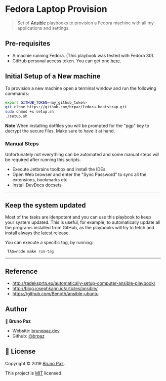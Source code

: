 # Fedora Laptop Provision

> Set of [Ansible](https://www.ansible.com/) playbooks to provision a Fedora machine with all my applications and settings.

## Pre-requisites

* A machie running Fedora. (This playbook was tested with Fedora 30).
* GitHub personal access token. You can get one [here](https://github.com/settings/tokens).

## Initial Setup of a New machine

To provision a new machine open a terminal window and run the following commands:

```sh
export GITHUB_TOKEN=<my_github_token>
git clone https://github.com/brpaz/fedora-bootstrap.git
sudo chmod +x setup.sh
./setup.sh
```

**Note** When installing dotfiles you will be prompted for the "pgp" key to decrypt the secure files. Make sure to have it at hand.

### Manual Steps

Unfortunately not everything can be automated and some manual steps will be required after running this scripts.

* Execute Jetbrains toolbox and install the IDEs
* Open Web browser and enter the "Sync Password" to sync all the extensions, bookmarks etc.
* Install DevDocs docsets

---

## Keep the system updated

Most of the tasks are idenpotent and you can use this playbook to keep your system updated. This is useful, for example, to automatically update all the programs installed from GitHub, as the playbooks will try to fetch and install always the latest release.

You can execute a specific tag, by running:

```
 TAG=node make run-tag
```

---

## Reference

* http://radeksprta.eu/automatically-setup-computer-ansible-playbook/
* http://blog.josephkahn.io/articles/ansible/
* https://github.com/Benoth/ansible-ubuntu

## Author

👤 **Bruno Paz**

* Website: [brunopaz.dev](https://brunopaz.dev)
* Github: [@brpaz](https://github.com/brpaz)


## 📝 License

Copyright © 2019 [Bruno Paz](https://github.com/brpaz).

This project is [MIT](https://opensource.org/licenses/MIT) licensed.

